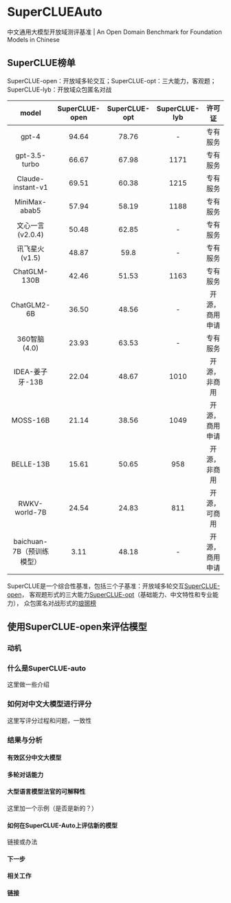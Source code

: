 # SuperCLUEAuto
中文通用大模型开放域测评基准 | An Open Domain Benchmark for Foundation Models  in Chinese

## SuperCLUE榜单

SuperCLUE-open：开放域多轮交互；SuperCLUE-opt：三大能力，客观题；SuperCLUE-lyb：开放域众包匿名对战

|      model      | SuperCLUE-open  | SuperCLUE-opt  | SuperCLUE-lyb  |   许可证   |
|:---------------:|:--------------:|:-------------:|:------------:|:---------:|
|     gpt-4       |     94.64      |     78.76     |          -      |  专有服务  |
| gpt-3.5-turbo   |     66.67      |     67.98     |          1171     |  专有服务  |
| Claude-instant-v1 |    69.51     |     60.38     |          1215     |  专有服务  |
|  MiniMax-abab5  |     57.94      |     58.19     |           1188     |  专有服务  |
| 文心一言(v2.0.4)  |     50.48      |     62.85     |             -      |  专有服务  |
| 讯飞星火(v1.5)    |     48.87      |     59.8      |            -      |  专有服务  |
|  ChatGLM-130B   |     42.46      |     51.53     |          1163     |  专有服务  |
|  ChatGLM2-6B    |     36.50      |     48.56     |           -      | 开源，商用申请|
|  360智脑(4.0)    |     23.93      |     63.53     |           -      |  专有服务  |
| IDEA-姜子牙-13B  |     22.04      |     48.67     |           1010     | 开源，非商用|
|    MOSS-16B     |     21.14      |     38.56     |           1049     | 开源，商用申请|
|   BELLE-13B     |     15.61      |     50.65     |           958     | 开源，非商用|
|  RWKV-world-7B  |     24.54      |     24.83     |           811     | 开源，可商用|
|  baichuan-7B（预训练模型）    |      3.11      |     48.18     |            -      | 开源，商用申请|

SuperCLUE是一个综合性基准，包括三个子基准：开放域多轮交互<a href='https://github.com/CLUEbenchmark/SuperCLUE-open'>SuperCLUE-open</a>，
客观题形式的三大能力<a href='https://github.com/CLUEbenchmark/SuperCLUE'>SuperCLUE-opt</a>（基础能力、中文特性和专业能力），
众包匿名对战形式的<a href='https://www.SuperCLUEAi.com'>琅琊榜</a>


## 使用SuperCLUE-open来评估模型
### 动机

### 什么是SuperCLUE-auto
这里做一些介绍

### 如何对中文大模型进行评分
这里写评分过程和问题，一致性

### 结果与分析
#### 有效区分中文大模型

#### 多轮对话能力

#### 大型语言模型法官的可解释性
这里加一个示例（是否是新的？）

#### 如何在SuperCLUE-Auto上评估新的模型
链接或办法

#### 下一步

#### 相关工作

#### 链接



